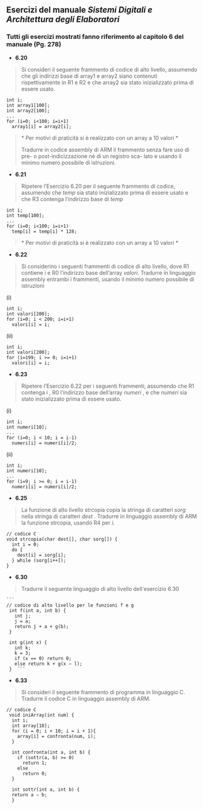 ## Esercizi del manuale *Sistemi Digitali e Architettura degli Elaboratori*
  ### Tutti gli esercizi mostrati fanno riferimento al capitolo 6 del manuale (Pg. 278)
  * **6.20**
  >Si consideri il seguente frammento di codice
  >di alto livello, assumendo che gli indirizzi base di array1 e array2 siano contenuti rispettivamente in R1 e R2 e che array2
  >sia stato inizializzato prima di essere usato.
  ```
  int i;
  int array1[100];
  int array2[100];
  ...
  for (i=0; i<100; i=i+1)
    array1[i] = array2[i];
  ```
  >\* Per motivi di praticità si è realizzato con un array a 10 valori \*
  >
  >Tradurre in codice assembly di ARM il frammento senza
  >fare uso di pre- o post-indicizzazione né di un registro sca-
  >lato e usando il minimo numero possibile di istruzioni.
  
  * **6.21**
  >Ripetere l’Esercizio 6.20 per il seguente frammento di codice, assumendo che *temp* sia stato inizializzato 
  >prima di essere usato e che R3 contenga l’indirizzo base di *temp*
  ```
  int i;
  int temp[100];
  ...
  for (i=0; i<100; i=i+1)
    temp[i] = temp[i] * 128;
  ```
  >\* Per motivi di praticità si è realizzato con un array a 10 valori \*
  * **6.22**
  >Si considerino i seguenti frammenti di codice
  >di alto livello, dove R1 contiene i e R0 l’indirizzo base dell’array *valori*. Tradurre in linguaggio assembly entrambi i frammenti,
  >usando il minimo numero possibile di istruzioni

  (i)
  ```
  int i;
  int valori[200];
  for (i=0; i < 200; i=i+1)
    valori[i] = i;
  ```
  (ii)
  ```
  int i;
  int valori[200];
  for (i=199; i >= 0; i=i+1)
    valori[i] = i;
  ```
  * **6.23**
  >Ripetere l’Esercizio 6.22 per i seguenti frammenti, assumendo che R1 contenga i , R0 l’indirizzo base
  >dell’array *numeri* , e che *numeri* sia stato inizializzato prima di
  >essere usato.

  (i)
  ```
  int i;
  int numeri[10];
  ...
  for (i=0; i < 10; i = i-1)
    numeri[i] = numeri[i]/2;
  ```
  (ii)
  ```
  int i;
  int numeri[10];
  ...
  for (i=9; i >= 0; i = i-1)
    numeri[i] = numeri[i]/2;
  ```
  * **6.25**
  > La funzione di alto livello strcopia copia la
  >stringa di caratteri *sorg* nella stringa di caratteri *dest* . Tradurre in linguaggio assembly di ARM la funzione strcopia, usando R4 per *i*.
  ```
  // codice C
  void strcopia(char dest[], char sorg[]) {
    int i = 0;
    do {
      dest[i] = sorg[i];
    } while (sorg[i++]);
  }
  ```
  * **6.30**
  > Tradurre il seguente linguaggio di alto livello dell'esercizio 6.30
    
    ```
    // codice di alto livello per le funzioni f e g
     int f(int a, int b) {
       int j;
       j = a;
       return j + a + g(b);
     }
     
     int g(int x) {
       int k;
       k = 3;
       if (x == 0) return 0;
       else return k + g(x − l);
     }  ```
  * **6.33**
  > Si consideri il seguente frammento di programma in linguaggio C. Tradurre il codice C in linguaggio assembly di ARM.
  ```
  // codice C
   void iniArray(int num) {
    int i;
    int array[10];
    for (i = 0; i < 10; i = i + 1){
      array[i] = confronta(num, i);
    }
    
    int confronta(int a, int b) {
      if (sottr(a, b) >= 0)
        return 1;
      else
        return 0;
    }
    
    int sottr(int a, int b) {
    return a − b;
    }
  ```
